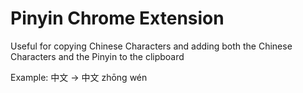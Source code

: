 # Pinyin Chrome Extension
Useful for copying Chinese Characters and adding both the Chinese Characters and the Pinyin to the clipboard

Example:
中文
->
中文
zhōng wén
